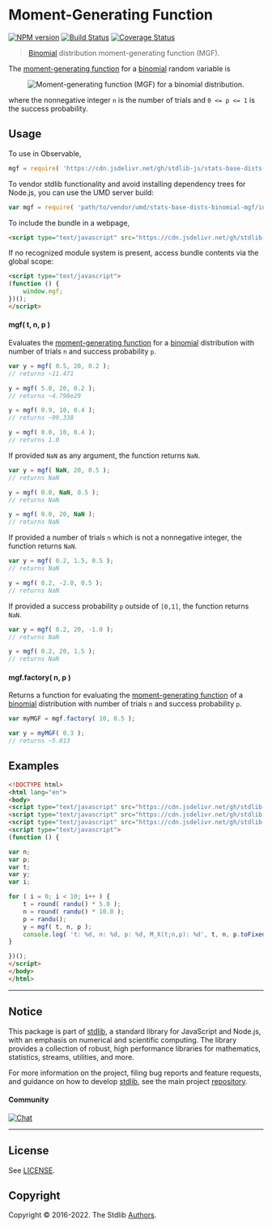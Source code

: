 <!--

@license Apache-2.0

Copyright (c) 2018 The Stdlib Authors.

Licensed under the Apache License, Version 2.0 (the "License");
you may not use this file except in compliance with the License.
You may obtain a copy of the License at

   http://www.apache.org/licenses/LICENSE-2.0

Unless required by applicable law or agreed to in writing, software
distributed under the License is distributed on an "AS IS" BASIS,
WITHOUT WARRANTIES OR CONDITIONS OF ANY KIND, either express or implied.
See the License for the specific language governing permissions and
limitations under the License.

-->

# Moment-Generating Function

[![NPM version][npm-image]][npm-url] [![Build Status][test-image]][test-url] [![Coverage Status][coverage-image]][coverage-url] <!-- [![dependencies][dependencies-image]][dependencies-url] -->

> [Binomial][binomial-distribution] distribution moment-generating function (MGF).

<!-- Section to include introductory text. Make sure to keep an empty line after the intro `section` element and another before the `/section` close. -->

<section class="intro">

The [moment-generating function][mgf] for a [binomial][binomial-distribution] random variable is

<!-- <equation class="equation" label="eq:binomial_mgf" align="center" raw="M_X(t) := \mathbb{E}\!\left[e^{tX}\right] = (1-p + pe^t)^n" alt="Moment-generating function (MGF) for a binomial distribution."> -->

<div class="equation" align="center" data-raw-text="M_X(t) := \mathbb{E}\!\left[e^{tX}\right] = (1-p + pe^t)^n" data-equation="eq:binomial_mgf">
    <img src="https://cdn.jsdelivr.net/gh/stdlib-js/stdlib@51534079fef45e990850102147e8945fb023d1d0/lib/node_modules/@stdlib/stats/base/dists/binomial/mgf/docs/img/equation_binomial_mgf.svg" alt="Moment-generating function (MGF) for a binomial distribution.">
    <br>
</div>

<!-- </equation> -->

where the nonnegative integer `n` is the number of trials and `0 <= p <= 1` is the success probability.

</section>

<!-- /.intro -->

<!-- Package usage documentation. -->



<section class="usage">

## Usage

To use in Observable,

```javascript
mgf = require( 'https://cdn.jsdelivr.net/gh/stdlib-js/stats-base-dists-binomial-mgf@umd/browser.js' )
```

To vendor stdlib functionality and avoid installing dependency trees for Node.js, you can use the UMD server build:

```javascript
var mgf = require( 'path/to/vendor/umd/stats-base-dists-binomial-mgf/index.js' )
```

To include the bundle in a webpage,

```html
<script type="text/javascript" src="https://cdn.jsdelivr.net/gh/stdlib-js/stats-base-dists-binomial-mgf@umd/browser.js"></script>
```

If no recognized module system is present, access bundle contents via the global scope:

```html
<script type="text/javascript">
(function () {
    window.mgf;
})();
</script>
```

#### mgf( t, n, p )

Evaluates the [moment-generating function][mgf] for a [binomial][binomial-distribution] distribution with number of trials `n` and success probability `p`.

```javascript
var y = mgf( 0.5, 20, 0.2 );
// returns ~11.471

y = mgf( 5.0, 20, 0.2 );
// returns ~4.798e29

y = mgf( 0.9, 10, 0.4 );
// returns ~99.338

y = mgf( 0.0, 10, 0.4 );
// returns 1.0
```

If provided `NaN` as any argument, the function returns `NaN`.

```javascript
var y = mgf( NaN, 20, 0.5 );
// returns NaN

y = mgf( 0.0, NaN, 0.5 );
// returns NaN

y = mgf( 0.0, 20, NaN );
// returns NaN
```

If provided a number of trials `n` which is not a nonnegative integer, the function returns `NaN`.

```javascript
var y = mgf( 0.2, 1.5, 0.5 );
// returns NaN

y = mgf( 0.2, -2.0, 0.5 );
// returns NaN
```

If provided a success probability `p` outside of `[0,1]`, the function returns `NaN`.

```javascript
var y = mgf( 0.2, 20, -1.0 );
// returns NaN

y = mgf( 0.2, 20, 1.5 );
// returns NaN
```

#### mgf.factory( n, p )

Returns a function for evaluating the [moment-generating function][mgf] of a [binomial][binomial-distribution] distribution with number of trials `n` and success probability `p`.

```javascript
var myMGF = mgf.factory( 10, 0.5 );

var y = myMGF( 0.3 );
// returns ~5.013
```

</section>

<!-- /.usage -->

<!-- Package usage notes. Make sure to keep an empty line after the `section` element and another before the `/section` close. -->

<section class="notes">

</section>

<!-- /.notes -->

<!-- Package usage examples. -->

<section class="examples">

## Examples

<!-- eslint no-undef: "error" -->

```html
<!DOCTYPE html>
<html lang="en">
<body>
<script type="text/javascript" src="https://cdn.jsdelivr.net/gh/stdlib-js/random-base-randu@umd/browser.js"></script>
<script type="text/javascript" src="https://cdn.jsdelivr.net/gh/stdlib-js/math-base-special-round@umd/browser.js"></script>
<script type="text/javascript" src="https://cdn.jsdelivr.net/gh/stdlib-js/stats-base-dists-binomial-mgf@umd/browser.js"></script>
<script type="text/javascript">
(function () {

var n;
var p;
var t;
var y;
var i;

for ( i = 0; i < 10; i++ ) {
    t = round( randu() * 5.0 );
    n = round( randu() * 10.0 );
    p = randu();
    y = mgf( t, n, p );
    console.log( 't: %d, n: %d, p: %d, M_X(t;n,p): %d', t, n, p.toFixed( 4 ), y.toFixed( 4 ) );
}

})();
</script>
</body>
</html>
```

</section>

<!-- /.examples -->

<!-- Section to include cited references. If references are included, add a horizontal rule *before* the section. Make sure to keep an empty line after the `section` element and another before the `/section` close. -->

<section class="references">

</section>

<!-- /.references -->

<!-- Section for related `stdlib` packages. Do not manually edit this section, as it is automatically populated. -->

<section class="related">

</section>

<!-- /.related -->

<!-- Section for all links. Make sure to keep an empty line after the `section` element and another before the `/section` close. -->


<section class="main-repo" >

* * *

## Notice

This package is part of [stdlib][stdlib], a standard library for JavaScript and Node.js, with an emphasis on numerical and scientific computing. The library provides a collection of robust, high performance libraries for mathematics, statistics, streams, utilities, and more.

For more information on the project, filing bug reports and feature requests, and guidance on how to develop [stdlib][stdlib], see the main project [repository][stdlib].

#### Community

[![Chat][chat-image]][chat-url]

---

## License

See [LICENSE][stdlib-license].


## Copyright

Copyright &copy; 2016-2022. The Stdlib [Authors][stdlib-authors].

</section>

<!-- /.stdlib -->

<!-- Section for all links. Make sure to keep an empty line after the `section` element and another before the `/section` close. -->

<section class="links">

[npm-image]: http://img.shields.io/npm/v/@stdlib/stats-base-dists-binomial-mgf.svg
[npm-url]: https://npmjs.org/package/@stdlib/stats-base-dists-binomial-mgf

[test-image]: https://github.com/stdlib-js/stats-base-dists-binomial-mgf/actions/workflows/test.yml/badge.svg?branch=v0.0.7
[test-url]: https://github.com/stdlib-js/stats-base-dists-binomial-mgf/actions/workflows/test.yml?query=branch:v0.0.7

[coverage-image]: https://img.shields.io/codecov/c/github/stdlib-js/stats-base-dists-binomial-mgf/main.svg
[coverage-url]: https://codecov.io/github/stdlib-js/stats-base-dists-binomial-mgf?branch=main

<!--

[dependencies-image]: https://img.shields.io/david/stdlib-js/stats-base-dists-binomial-mgf.svg
[dependencies-url]: https://david-dm.org/stdlib-js/stats-base-dists-binomial-mgf/main

-->

[chat-image]: https://img.shields.io/gitter/room/stdlib-js/stdlib.svg
[chat-url]: https://gitter.im/stdlib-js/stdlib/

[stdlib]: https://github.com/stdlib-js/stdlib

[stdlib-authors]: https://github.com/stdlib-js/stdlib/graphs/contributors

[umd]: https://github.com/umdjs/umd
[es-module]: https://developer.mozilla.org/en-US/docs/Web/JavaScript/Guide/Modules

[deno-url]: https://github.com/stdlib-js/stats-base-dists-binomial-mgf/tree/deno
[umd-url]: https://github.com/stdlib-js/stats-base-dists-binomial-mgf/tree/umd
[esm-url]: https://github.com/stdlib-js/stats-base-dists-binomial-mgf/tree/esm
[branches-url]: https://github.com/stdlib-js/stats-base-dists-binomial-mgf/blob/main/branches.md

[stdlib-license]: https://raw.githubusercontent.com/stdlib-js/stats-base-dists-binomial-mgf/main/LICENSE

[binomial-distribution]: https://en.wikipedia.org/wiki/Binomial_distribution

[mgf]: https://en.wikipedia.org/wiki/Moment-generating_function

</section>

<!-- /.links -->
